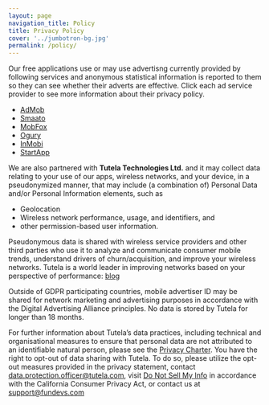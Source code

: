 ```yaml
---
layout: page
navigation_title: Policy
title: Privacy Policy
cover: '../jumbotron-bg.jpg'
permalink: /policy/
---
```


Our free applications use or may use advertisng currently provided by following services and anonymous statistical information is reported to them so they can see whether their adverts are effective. Click each ad service provider to see more information about their privacy policy.

- [AdMob](https://policies.google.com/technologies/partner-sites)
- [Smaato](https://www.smaato.com/privacy/)
- [MobFox](https://www.mobfox.com/privacy-policy/)
- [Ogury](https://www.ogury.com/privacy)
- [InMobi](https://www.inmobi.com/privacy-policy-for-eea)
- [StartApp](https://www.startapp.com/policy/privacy-policy/)


We are also partnered with **Tutela Technologies Ltd.** and it may collect data relating to your use of our apps, wireless networks, and your device, in a pseudonymized manner, that may include (a combination of) Personal Data and/or Personal Information elements, such as

 - Geolocation
 - Wireless network performance, usage, and identifiers, and
 - other permission-based user information.

Pseudonymous data is shared with wireless service providers and other third parties who use it to analyze and communicate consumer mobile trends, understand drivers of churn/acquisition, and improve your wireless networks. Tutela is a world leader in improving networks based on your perspective of performance: [blog](https://www.tutela.com/blog)

Outside of GDPR participating countries, mobile advertiser ID may be shared for network marketing and advertising purposes in accordance with the Digital Advertising Alliance principles. No data is stored by Tutela for longer than 18 months.

For further information about Tutela’s data practices, including technical and organisational measures to ensure that personal data are not attributed to an identifiable natural person, please see the [Privacy Charter](https://public.tutela.com/TutelaPrivacyCharter.pdf). You have the right to opt-out of data sharing with Tutela. To do so, please utilize the opt-out measures provided in the privacy statement, contact [data.protection.officer@tutela.com](mailto:data.protection.officer@tutela.com), visit [Do Not Sell My Info](https://www.tutela.com/opt-out) in accordance with the California Consumer Privacy Act, or contact us at [support@fundevs.com](mailto:support@fundevs.com)